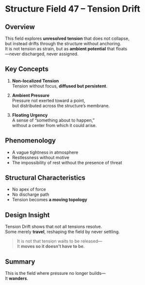 # Structure Field 47 – Tension Drift

## Overview

This field explores **unresolved tension** that does not collapse,  
but instead drifts through the structure without anchoring.  
It is not tension as strain, but as **ambient potential** that floats  
—never discharged, never assigned.

## Key Concepts

1. **Non-localized Tension**  
   Tension without focus, **diffused but persistent**.

2. **Ambient Pressure**  
   Pressure not exerted toward a point,  
   but distributed across the structure’s membrane.

3. **Floating Urgency**  
   A sense of “something about to happen,”  
   without a center from which it could arise.

## Phenomenology

- A vague tightness in atmosphere  
- Restlessness without motive  
- The impossibility of rest without the presence of threat

## Structural Characteristics

- No apex of force  
- No discharge path  
- Tension becomes **a moving topology**

## Design Insight

Tension Drift shows that not all tensions resolve.  
Some merely **travel**, reshaping the field by never settling.

> It is not that tension waits to be released—  
> It **moves so it doesn’t have to be**.

## Summary

This is the field where pressure no longer builds—  
It **wanders**.
